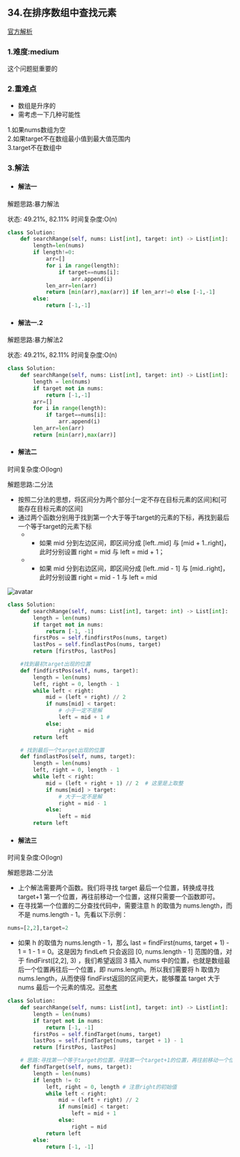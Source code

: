 ## 34.在排序数组中查找元素

[官方解析](<https://leetcode-cn.com/problems/minimum-size-subarray-sum/>)

### 1.难度:medium

这个问题挺重要的

### 2.重难点

* 数组是升序的
* 需考虑一下几种可能性

1.如果nums数组为空<br/>
2.如果target不在数组最小值到最大值范围内<br/>
3.target不在数组中

### 3.解法

* #### 解法一

解题思路:暴力解法<br/>

状态: 49.21%, 82.11%
时间复杂度:O(n)

```python
class Solution:
    def searchRange(self, nums: List[int], target: int) -> List[int]:
        length=len(nums)
        if length!=0:
            arr=[]
            for i in range(length):
                if target==nums[i]:
                    arr.append(i)
            len_arr=len(arr)
            return [min(arr),max(arr)] if len_arr!=0 else [-1,-1]
        else:
            return [-1,-1]
```

* #### 解法一.2

解题思路:暴力解法2<br/>

状态: 49.21%, 82.11%
时间复杂度:O(n)

```python
class Solution:
    def searchRange(self, nums: List[int], target: int) -> List[int]:
        length = len(nums)
        if target not in nums:
            return [-1,-1]
        arr=[]
        for i in range(length):
            if target==nums[i]:
                arr.append(i)
        len_arr=len(arr)
        return [min(arr),max(arr)] 
```

* #### 解法二

<!-- 状态: 49.21%, 82.11% -->
时间复杂度:O(logn)

解题思路:二分法<br/>

* 按照二分法的思想，将区间分为两个部分:[一定不存在目标元素的区间]和[可能存在目标元素的区间]
* 通过两个函数分别用于找到第一个大于等于target的元素的下标，再找到最后一个等于target的元素下标
    * * 如果 mid 分到左边区间，即区间分成 [left..mid] 与 [mid + 1..right]，此时分别设置 right = mid 与 left = mid + 1；
    * * 如果 mid 分到右边区间，即区间分成 [left..mid - 1] 与 [mid..right]，此时分别设置 right = mid - 1 与 left = mid

![avatar](https://pic.leetcode-cn.com/1617778514-OzKyCg-image.png)

```python
class Solution:
    def searchRange(self, nums: List[int], target: int) -> List[int]:
        length = len(nums)
        if target not in nums:
            return [-1, -1]
        firstPos = self.findfirstPos(nums, target)
        lastPos = self.findlastPos(nums, target)
        return [firstPos, lastPos]

    #找到最初target出现的位置
    def findfirstPos(self, nums, target):
        length = len(nums)
        left, right = 0, length - 1
        while left < right:
            mid = (left + right) // 2
            if nums[mid] < target:
                # 小于一定不是解
                left = mid + 1 # 
            else:
                right = mid
        return left

    # 找到最后一个target出现的位置
    def findlastPos(self, nums, target):
        length = len(nums)
        left, right = 0, length - 1
        while left < right:
            mid = (left + right + 1) // 2  # 这里是上取整
            if nums[mid] > target:
                # 大于一定不是解
                right = mid - 1
            else:
                left = mid
        return left
```

* #### 解法三

<!-- 状态: 49.21%, 82.11% -->
时间复杂度:O(logn)

解题思路:二分法<br/>

* 上个解法需要两个函数。我们将寻找 target 最后一个位置，转换成寻找 target+1 第一个位置，再往前移动一个位置，这样只需要一个函数即可。
* 在寻找第一个位置的二分查找代码中，需要注意 h 的取值为 nums.length，而不是 nums.length - 1。先看以下示例：

```python
nums=[2,2],target=2
```

* 如果 h 的取值为 nums.length - 1，那么 last = findFirst(nums, target + 1) - 1 = 1 - 1 = 0。这是因为 findLeft 只会返回 [0, nums.length - 1] 范围的值，对于 findFirst([2,2], 3) ，我们希望返回 3 插入 nums 中的位置，也就是数组最后一个位置再往后一个位置，即 nums.length。所以我们需要将 h 取值为 nums.length，从而使得 findFirst返回的区间更大，能够覆盖 target 大于 nums 最后一个元素的情况。[可参考](<https://github.com/CyC2018/CS-Notes/blob/master/notes/Leetcode%20%E9%A2%98%E8%A7%A3%20-%20%E4%BA%8C%E5%88%86%E6%9F%A5%E6%89%BE.md#leetcode-%E9%A2%98%E8%A7%A3---%E4%BA%8C%E5%88%86%E6%9F%A5%E6%89%BE>)

```python
class Solution:
    def searchRange(self, nums: List[int], target: int) -> List[int]:
        length = len(nums)
        if target not in nums:
            return [-1, -1]
        firstPos = self.findTarget(nums, target)
        lastPos = self.findTarget(nums, target + 1) - 1
        return [firstPos, lastPos]

    # 思路:寻找第一个等于target的位置，寻找第一个target+1的位置，再往前移动一个位置，这样一个二分查找函数就能解决。
    def findTarget(self, nums, target):
        length = len(nums)
        if length != 0:
            left, right = 0, length # 注意right的初始值
            while left < right:
                mid = (left + right) // 2
                if nums[mid] < target:
                    left = mid + 1
                else:
                    right = mid
            return left
        else:
            return [-1, -1]

```
